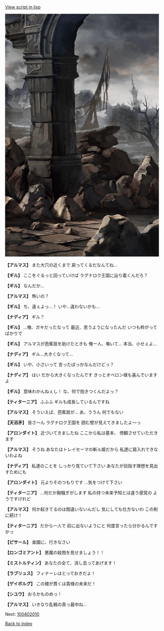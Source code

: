 [View script in lisp](../scripts/100401061.txt)

![201_border.png](../images/backgrounds/201_border.png)

**【アルマス】**
また大穴の近くまで
戻ってくるだなんてね…

**【ギル】**
ここをぐるっと回っていけば
ラグナロク王国に辿り着くんだろ？

**【ギル】**
なんだか…

**【アルマス】**
怖いの？

**【ギル】**
ち、違ぇよっ…！
いや…違わないかも…

**【ナディア】**
ギル？

**【ギル】**
…俺、ガキだったなって
最近、思うようになったんだ
いつも粋がってばかりで

**【ギル】**
アルマスが芭蕉扇を助けたときも
俺一人、喚いて…
本当、小せぇよ…

**【ナディア】**
ギル…大きくなって…

**【ギル】**
いや、小さいって
言ったばっかなんだけどっ？

**【ナディア】**
はい
だから大きくなったんです
きっとオベロン様も喜んでいますよ

**【ギル】**
意味わかんねぇし！
な、何で抱きつくんだよっ？

**【ティターニア】**
ふふふ
ギルも成長しているんですね

**【アルマス】**
そういえば、芭蕉扇が…
あ、ううん
何でもない

**【天沼矛】**
皆さ～ん
ラグナロク王国を
囲む壁が見えてきましたよ～っ

**【アロンダイト】**
近づいてきましたね
ここから私は基本、
傍観させていただきます

**【アルマス】**
そうね
あなたはトレイセーマの斬ル姫だから
私達に肩入れできないわよね

**【ナディア】**
私達のことを
しっかり見ていて下さい
あなたが目指す理想を見出すためにも

**【アロンダイト】**
元よりそのつもりです
…気をつけて下さい

**【ティターニア】**
…何だか胸騒ぎがします
私の持つ未来予知とは違う感覚の
ようですけれど

**【アルマス】**
何か起きてるのは間違いないんだし
気にしても仕方ないわ
この剣に続け！

**【ティターニア】**
だから一人で
前に出ないようにと
何度言ったら分かるんですかっ

**【ピサール】**
楽園に、行きなさい

**【ロンゴミアント】**
悪魔の殺戮を見せましょう！！

**【ミストルティン】**
あなたの全て、消し去ってあげます！

**【ラブリュス】**
フィナーレはとっておきだよ！

**【ゲイボルグ】**
この槍が貫くは貴様の未来だ！

**【シユウ】**
おろかものめっ！

**【アルマス】**
いきなり乱戦の真っ最中ね…


Next: [100402010](100402010.md)

[Back to index](index.md)
